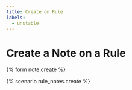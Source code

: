 ```yaml
---
title: Create on Rule
labels:
  - unstable
---
```


# Create a Note on a Rule

{% form note.create %}

{% scenario rule_notes.create %}
